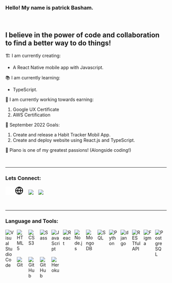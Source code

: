 ### Hello! My name is patrick Basham.

<br />


## I believe in the power of code and collaboration to find a better way to do things!
🏗 I am currently creating:
  - A React Native mobile app with Javascript.

📚 I am currently learning:
  - TypeScript.

📜 I am currently working towards earning:
1. Google UX Certificate
2. AWS Certification

🌱 September 2022 Goals:
  1. Create and release a Habit Tracker Mobil App.
  2. Create and deploy website using React.js and TypeScript.

🎹 Piano is one of my greatest passions! (Alongside coding!)

<br />

---

### Lets Connect:

[<img src="./imgs/globe-dark.svg" width=26px/>](patrickbasham.dev#gh-dark-mode-only)
[<img src="./imgs/globe-light.svg" width=26px/>](patrickbasham.dev#gh-light-mode-only)
&nbsp;&nbsp;
[<img src="https://cdn.jsdelivr.net/gh/devicons/devicon/icons/linkedin/linkedin-original.svg" width=26px/>](https://www.linkedin.com/in/patrickbasham/)
&nbsp;&nbsp;
[<img src="https://cdn.jsdelivr.net/gh/devicons/devicon/icons/twitter/twitter-original.svg" width="26px" />](https://twitter.com/PatrickTBasham)

<br />

---

### Language and Tools:
<img align="left" alt="Visual Studio Code" width="26px" src="https://cdn.jsdelivr.net/gh/devicons/devicon/icons/vscode/vscode-original.svg" style="padding-right:10px;" />
<img align="left" alt="HTML5" width="26px" src="https://cdn.jsdelivr.net/gh/devicons/devicon/icons/html5/html5-original.svg" style="padding-right:10px;" />
<img align="left" alt="CSS3" width="26px" src="https://cdn.jsdelivr.net/gh/devicons/devicon/icons/css3/css3-original.svg" style="padding-right:10px;" />
<img align="left" alt="Sass" width="26px" src="https://cdn.jsdelivr.net/gh/devicons/devicon/icons/sass/sass-original.svg" style="padding-right:10px;" />
<img align="left" alt="JavaScript" width="26px" src="https://cdn.jsdelivr.net/gh/devicons/devicon/icons/javascript/javascript-original.svg" style="padding-right:10px;" />
<img align="left" alt="React" width="26px" src="https://cdn.jsdelivr.net/gh/devicons/devicon/icons/react/react-original.svg" style="padding-right:10px;" />
<img align="left" alt="Node.js" width="26px" src="https://cdn.jsdelivr.net/gh/devicons/devicon/icons/nodejs/nodejs-original.svg" style="padding-right:10px;" />               
<img align="left" alt="MongoDB" width="26px" src="https://cdn.jsdelivr.net/gh/devicons/devicon/icons/mongodb/mongodb-original.svg" style="padding-right:10px;" />
<img align="left" alt="SQL" width="26px" src="https://cdn-icons-png.flaticon.com/512/2772/2772128.png" style="padding-right:10px;" />
<img align="left" alt="Python" width="26px" src="https://cdn.jsdelivr.net/gh/devicons/devicon/icons/python/python-original.svg" style="padding-right:10px;" />
<img align="left" alt="django" width="26px" src="https://cdn.jsdelivr.net/gh/devicons/devicon/icons/django/django-plain.svg" style="padding-right:10px;" />
<img align="left" alt="RESTful API" width="26px" src="https://www.clipartmax.com/png/full/285-2851044_restful-search-api-rest-web-services-logo.png" style="padding-right:10px;" />
<img align="left" alt="Figma" width="26px" src="https://cdn.jsdelivr.net/gh/devicons/devicon/icons/figma/figma-original.svg" style="padding-right:10px;" />
<img align="left" alt="PostgreSQL" width="26px" src="https://cdn.jsdelivr.net/gh/devicons/devicon/icons/postgresql/postgresql-original.svg" style="padding-right:10px;" />
<img align="left" alt="Git" width="26px" src="https://cdn.jsdelivr.net/gh/devicons/devicon/icons/git/git-original.svg" style="padding-right:10px;" />
<img align="left" alt="GitHub" width="26px" src="https://user-images.githubusercontent.com/3369400/139447912-e0f43f33-6d9f-45f8-be46-2df5bbc91289.png#gh-dark-mode-only" style="padding-right:10px;" />
<img align="left" alt="GitHub" width="26px" src="https://user-images.githubusercontent.com/3369400/139448065-39a229ba-4b06-434b-bc67-616e2ed80c8f.png#gh-light-mode-only#gh-light-mode-only" style="padding-right:10px;" />
<img align="left" alt="Heroku" width="26px" src="https://cdn.jsdelivr.net/gh/devicons/devicon/icons/heroku/heroku-plain.svg" style="padding-right:10px;" />

<br />
<br />